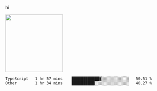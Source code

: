 hi

<img height="180em" src="https://github-readme-stats.vercel.app/api?username=AProductiveNerd&show_icons=true&hide_border=true&&count_private=true&include_all_commits=true" />

<!--START_SECTION:waka-->

```text
TypeScript   1 hr 57 mins    ████████████▓░░░░░░░░░░░░   50.51 %
Other        1 hr 34 mins    ██████████░░░░░░░░░░░░░░░   40.27 %
```

<!--END_SECTION:waka-->

